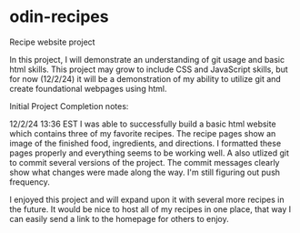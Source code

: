 # odin-recipes
Recipe website project

In this project, I will demonstrate an understanding of git usage and basic html skills. This project may grow to include CSS and JavaScript skills, but for now (12/2/24) it will be a demonstration of my ability to utilize git and create foundational webpages using html.

Initial Project Completion notes:

12/2/24 13:36 EST
I was able to successfully build a basic html website which contains three of my favorite recipes. The recipe pages show an image of the finished food, ingredients, and directions.
I formatted these pages properly and everything seems to be working well.
A also utlized git to commit several versions of the project. The commit messages clearly show what changes were made along the way. I'm still figuring out push frequency.

I enjoyed this project and will expand upon it with several more recipes in the future. It would be nice to host all of my recipes in one place, 
that way I can easily send a link to the homepage for others to enjoy.
